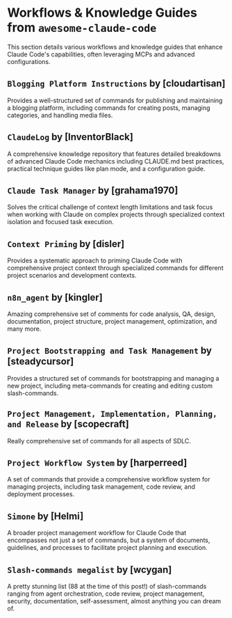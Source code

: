 
# Workflows & Knowledge Guides from `awesome-claude-code`

This section details various workflows and knowledge guides that enhance Claude Code's capabilities, often leveraging MCPs and advanced configurations.

## `Blogging Platform Instructions` by [cloudartisan]

Provides a well-structured set of commands for publishing and maintaining a blogging platform, including commands for creating posts, managing categories, and handling media files.

## `ClaudeLog` by [InventorBlack]

A comprehensive knowledge repository that features detailed breakdowns of advanced Claude Code mechanics including CLAUDE.md best practices, practical technique guides like plan mode, and a configuration guide.

## `Claude Task Manager` by [grahama1970]

Solves the critical challenge of context length limitations and task focus when working with Claude on complex projects through specialized context isolation and focused task execution.

## `Context Priming` by [disler]

Provides a systematic approach to priming Claude Code with comprehensive project context through specialized commands for different project scenarios and development contexts.

## `n8n_agent` by [kingler]

Amazing comprehensive set of comments for code analysis, QA, design, documentation, project structure, project management, optimization, and many more.

## `Project Bootstrapping and Task Management` by [steadycursor]

Provides a structured set of commands for bootstrapping and managing a new project, including meta-commands for creating and editing custom slash-commands.

## `Project Management, Implementation, Planning, and Release` by [scopecraft]

Really comprehensive set of commands for all aspects of SDLC.

## `Project Workflow System` by [harperreed]

A set of commands that provide a comprehensive workflow system for managing projects, including task management, code review, and deployment processes.

## `Simone` by [Helmi]

A broader project management workflow for Claude Code that encompasses not just a set of commands, but a system of documents, guidelines, and processes to facilitate project planning and execution.

## `Slash-commands megalist` by [wcygan]

A pretty stunning list (88 at the time of this post!) of slash-commands ranging from agent orchestration, code review, project management, security, documentation, self-assessment, almost anything you can dream of.


